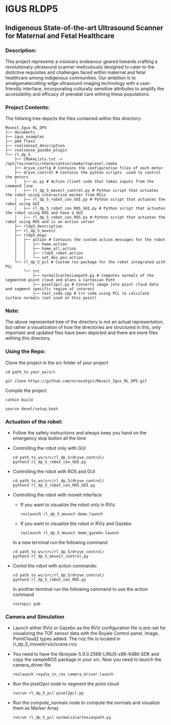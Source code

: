 # IGUS RLDP5

## Indigenous State-of-the-art Ultrasound Scanner for Maternal and Fetal Healthcare

### Description:
This project represents a visionary endeavour geared towards crafting a revolutionary ultrasound scanner meticulously designed to cater to the distictive requisites and challenges faced within maternal and fetal healthcare among indigenous communities. Our ambition is to amalgamatecutting-edge ultrasound imaging technology with a user-friendly interface, incorporating culturally sensitive attributes to amplify the accessibility and efficacy of prenatal care withing these populations.

### Project Contents:

The follwing tree depicts the files  contained within this directory:
```
Moveit_Igus_RL_DP5
├── documents
├── igus_examples
├── pmd flex2
├── realsense2_description
├── realsense_gazebo_plugin
└── rl_dp_5
    ├── CMakeLists.txt -> /opt/ros/noetic/share/catkin/cmake/toplevel.cmake
    ├── dryve_config # Contains the configuration files of each motor
    ├── dryve_control # Contains the python scripts  used to control the motors
    │   ├── ac.py # Action client code that takes inputs from the command line
    │   ├── rl_dp_5_moveit_control.py # Python script that actuates the robot using interactive marker from RViz
    │   ├── rl_dp_5_robot_con_GUI.py # Python script that actuates the robot using GUI
    │   ├── rl_dp_5_robot_con_ROS_GUI.py # Python script that actuates the robot using ROS and have a GUI
    │   ├── rl_dp_5_robot_con_ROS.py # Python script that actuates the robot using ROS and is an action server
    ├── rldp5_description
    ├── rl_dp_5_moveit
    ├── rldp5_msgs
    │   ├── action # Contains the custom action messages for the robot
    │   │   ├── home.action
    │   │   ├── home_all.action
    │   │   ├── rldp5_robot.action
    │   │   └── set_des_pos.action
    └── rl_dp_5_pcl # Custom ros package for the robot integrated with PCL
        └── src
            ├── normal2cartesianpath.py # Computes normals of the segmented point cloud and plans a Cartesian Path
            ├── pixel2pcl.py # Converts image into point cloud data and segment specific region of interest
            ├── test_code.cpp # C++ code using PCL to calculate surface normals (not used at this point)
```
### Note: 
The above represented tree of the directory  is not an actual representation, but rather a visualization of how the directories are structured in this, only important and updated files have been depicted and there are more files withing this directory.

### Using the Repo:


Clone the project in the src folder of your project
```
cd path_to_your_ws/src

git clone https://github.com/niravatgit/Moveit_Igus_RL_DP5.git
```

Compile the project
```
catkin build

source devel/setup.bash
```

### Actuation of the robot:

- Follow the safety instructions and always keep you hand on the emergency stop button all the time

- Controlling the robot only with GUI

  ```
  cd path_to_ws/src/rl_dp_5/dryve_control/
  python3 rl_dp_5_robot_con_GUI.py
  ```
- Controlling the robot with ROS and GUI

  ```
  cd path_to_ws/src/rl_dp_5/dryve_control/
  python3 rl_dp_5_robot_con_ROS_GUI.py
  ```
- Controlling the robot with moveit interface

  - If you want to visualize the robot only in RViz
    ```
    roslaunch rl_dp_5_moveit demo.launch
    ```

  - If you want to visualize the robot in RViz and Gazebo
    ```
    roslaunch rl_dp_5_moveit demo_gazebo.launch
    ```

  In a new terminal run the following command
  ```
  cd path_to_ws/src/rl_dp_5/dryve_control/
  python3 rl_dp_5_moveit_control.py
  ```
- Contol the robot with action commands:
  
  ```
  cd path_to_ws/src/rl_dp_5/dryve_control/
  python3 rl_dp_5_robot_con_ROS.py
  ```

  In another terminal run the following command to use the action command

  ```
  rostopic pub 
  ```

### Camera and Simulation

- Launch either RViz or Gazebo as the RViz configuration file is pre-set for visualizing the TOF sensor data with the Royale Control panel, Image,    PointCloud2 types added. The rviz file is located in rl_dp_5_moveit/rviz/scene.rviz

- You need to have the libroyale-5.9.0.2568-LINUX-x86-64Bit SDK and copy the sampleROS package in your src.
  Now you need to launch the camera_driver file
  ```
  roslaunch royale_in_ros camera_driver.launch 
  ```
- Run the pixel2pcl node to segment the point cloud
  ```
  rosrun rl_dp_5_pcl pixel2pcl.py 
  ```
- Run the compute_normals node to compute the normals and visualize them as Marker Array
  ```
  rosrun rl_dp_5_pcl normals2cartesianpath.py
  ```